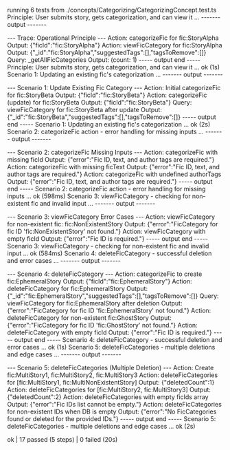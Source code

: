 running 6 tests from ./concepts/Categorizing/CategorizingConcept.test.ts
Principle: User submits story, gets categorization, and can view it ...
------- output -------

--- Trace: Operational Principle ---
Action: categorizeFic for fic:StoryAlpha
Output: {"ficId":"fic:StoryAlpha"}
Action: viewFicCategory for fic:StoryAlpha
Output: {"_id":"fic:StoryAlpha","suggestedTags":[],"tagsToRemove":[]}
Query: _getAllFicCategories
Output: (count: 1)
----- output end -----
Principle: User submits story, gets categorization, and can view it ... ok (1s)
Scenario 1: Updating an existing fic's categorization ...
------- output -------

--- Scenario 1: Update Existing Fic Category ---
Action: Initial categorizeFic for fic:StoryBeta
Output: {"ficId":"fic:StoryBeta"}
Action: categorizeFic (update) for fic:StoryBeta
Output: {"ficId":"fic:StoryBeta"}
Query: viewFicCategory for fic:StoryBeta after update
Output: {"_id":"fic:StoryBeta","suggestedTags":[],"tagsToRemove":[]}
----- output end -----
Scenario 1: Updating an existing fic's categorization ... ok (2s)
Scenario 2: categorizeFic action - error handling for missing inputs ...
------- output -------

--- Scenario 2: categorizeFic Missing Inputs ---
Action: categorizeFic with missing ficId
Output: {"error":"Fic ID, text, and author tags are required."}
Action: categorizeFic with missing ficText
Output: {"error":"Fic ID, text, and author tags are required."}
Action: categorizeFic with undefined authorTags
Output: {"error":"Fic ID, text, and author tags are required."}
----- output end -----
Scenario 2: categorizeFic action - error handling for missing inputs ... ok (598ms)
Scenario 3: viewFicCategory - checking for non-existent fic and invalid input ...
------- output -------

--- Scenario 3: viewFicCategory Error Cases ---
Action: viewFicCategory for non-existent fic: fic:NonExistentStory
Output: {"error":"FicCategory for fic ID 'fic:NonExistentStory' not found."}
Action: viewFicCategory with empty ficId
Output: {"error":"Fic ID is required."}
----- output end -----
Scenario 3: viewFicCategory - checking for non-existent fic and invalid input ... ok (584ms)
Scenario 4: deleteFicCategory - successful deletion and error cases ...
------- output -------

--- Scenario 4: deleteFicCategory ---
Action: categorizeFic to create fic:EphemeralStory
Output: {"ficId":"fic:EphemeralStory"}
Action: deleteFicCategory for fic:EphemeralStory
Output: {"_id":"fic:EphemeralStory","suggestedTags":[],"tagsToRemove":[]}
Query: viewFicCategory for fic:EphemeralStory after deletion
Output: {"error":"FicCategory for fic ID 'fic:EphemeralStory' not found."}
Action: deleteFicCategory for non-existent fic:GhostStory
Output: {"error":"FicCategory for fic ID 'fic:GhostStory' not found."}
Action: deleteFicCategory with empty ficId
Output: {"error":"Fic ID is required."}
----- output end -----
Scenario 4: deleteFicCategory - successful deletion and error cases ... ok (1s)
Scenario 5: deleteFicCategories - multiple deletions and edge cases ...
------- output -------

--- Scenario 5: deleteFicCategories (Multiple Deletion) ---
Action: Create fic:MultiStory1, fic:MultiStory2, fic:MultiStory3
Action: deleteFicCategories for [fic:MultiStory1, fic:MultiNonExistentStory]
Output: {"deletedCount":1}
Action: deleteFicCategories for [fic:MultiStory2, fic:MultiStory3]
Output: {"deletedCount":2}
Action: deleteFicCategories with empty ficIds array
Output: {"error":"Fic IDs list cannot be empty."}
Action: deleteFicCategories for non-existent IDs when DB is empty
Output: {"error":"No FicCategories found or deleted for the provided IDs."}
----- output end -----
Scenario 5: deleteFicCategories - multiple deletions and edge cases ... ok (2s)

ok | 17 passed (5 steps) | 0 failed (20s)
